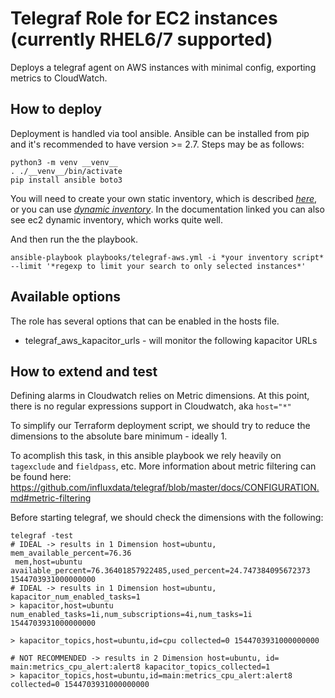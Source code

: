 # Telegraf Role for EC2 instances (currently RHEL6/7 supported)


Deploys a telegraf agent on AWS instances with minimal config, exporting metrics to CloudWatch.

## How to deploy

Deployment is handled via tool ansible. Ansible can be installed from pip and it's recommended to have version >= 2.7.
Steps may be as follows:
```
python3 -m venv __venv__
. ./__venv__/bin/activate
pip install ansible boto3
```
You will need to create your own static inventory, which is described *[here](https://docs.ansible.com/ansible/latest/user_guide/intro_inventory.html)*, or you can use *[dynamic inventory](https://docs.ansible.com/ansible/latest/user_guide/intro_dynamic_inventory.html#inventory-script-example-aws-ec2)*. In the documentation linked you can also see ec2 dynamic inventory, which works quite well.


And then run the the playbook.
```
ansible-playbook playbooks/telegraf-aws.yml -i *your inventory script*  --limit '*regexp to limit your search to only selected instances*'
```

## Available options


The role has several options that can be enabled in the hosts file.

- telegraf_aws_kapacitor_urls - will monitor the following kapacitor URLs


## How to extend and test 

Defining alarms in Cloudwatch relies on Metric dimensions. At this point, there is no regular expressions support
in Cloudwatch, aka `host="*"`


To simplify our Terraform deployment script, we should try to reduce the dimensions to the absolute bare minimum - ideally 1.

To acomplish this task, in this ansible playbook we rely heavily on `tagexclude` and `fieldpass`, etc.
More information about metric filtering can be found here: 
https://github.com/influxdata/telegraf/blob/master/docs/CONFIGURATION.md#metric-filtering



Before starting telegraf, we should check the dimensions with the following:

```
telegraf -test 
# IDEAL -> results in 1 Dimension host=ubuntu, mem_available_percent=76.36
 mem,host=ubuntu available_percent=76.36401857922485,used_percent=24.747384095672373 1544703931000000000
# IDEAL -> results in 1 Dimension host=ubuntu, kapacitor_num_enabled_tasks=1
> kapacitor,host=ubuntu num_enabled_tasks=1i,num_subscriptions=4i,num_tasks=1i 1544703931000000000

> kapacitor_topics,host=ubuntu,id=cpu collected=0 1544703931000000000

# NOT RECOMMENDED -> results in 2 Dimension host=ubuntu, id= main:metrics_cpu_alert:alert8 kapacitor_topics_collected=1
> kapacitor_topics,host=ubuntu,id=main:metrics_cpu_alert:alert8 collected=0 1544703931000000000

```

